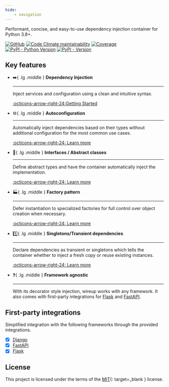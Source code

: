 ```yaml
---
hide:
    - navigation
---
```


Performant, concise, and easy-to-use dependency injection container for Python 3.8+.

[![GitHub](https://img.shields.io/github/license/maldoinc/wireup)](https://github.com/maldoinc/wireup)
[![Code Climate maintainability](https://img.shields.io/codeclimate/maintainability/maldoinc/wireup?label=Code+Climate)](https://codeclimate.com/github/maldoinc/wireup)
[![Coverage](https://img.shields.io/codeclimate/coverage/maldoinc/wireup?label=Coverage)](https://codeclimate.com/github/maldoinc/wireup)
[![PyPI - Python Version](https://img.shields.io/pypi/pyversions/wireup)](https://pypi.org/project/wireup/)
[![PyPI - Version](https://img.shields.io/pypi/v/wireup)](https://pypi.org/project/wireup/)


## Key features


<div class="grid cards" markdown>

-   :arrow_right:{ .lg .middle } __Dependency Injection__

    ---

    Inject services and configuration using a clean and intuitive syntax.

    [:octicons-arrow-right-24:Getting Started](getting_started.md)

-   :gear:{ .lg .middle } __Autoconfiguration__

    ---
    Automatically inject dependencies based on their types without additional configuration for the
    most common use cases.

    [:octicons-arrow-right-24: Learn more](annotations.md)

-   :scroll:{ .lg .middle } __Interfaces / Abstract classes__

    ---

    Define abstract types and have the container automatically inject the implementation.

    [:octicons-arrow-right-24: Learn more](interfaces.md)


-   :factory:{ .lg .middle } __Factory pattern__

    ---

    Defer instantiation to specialized factories for full control over object creation when necessary.

    [:octicons-arrow-right-24: Learn more](factory_functions.md)


-   :one:{ .lg .middle } __Singletons/Transient dependencies__

    ---

    Declare dependencies as transient or singletons which tells the container whether to inject a fresh copy or reuse existing instances.

    [:octicons-arrow-right-24: Learn more](services.md)


-   :question:{ .lg .middle } __Framework agnostic__

    ---
    With its decorator style injection, wireup works with any framework. It also comes with first-party integrations
    for [Flask](integrations/flask.md) and [FastAPI](integrations/fastapi.md).
</div>


## First-party integrations

Simplified integration with the following frameworks through the provided integrations.

- [x] [Django](integrations/django.md)
- [x] [FastAPI](integrations/fastapi.md)
- [x] [Flask](integrations/flask.md)

## License

This project is licensed under the terms of the
[MIT](https://github.com/maldoinc/wireup/blob/master/license.md){: target=_blank } license.
